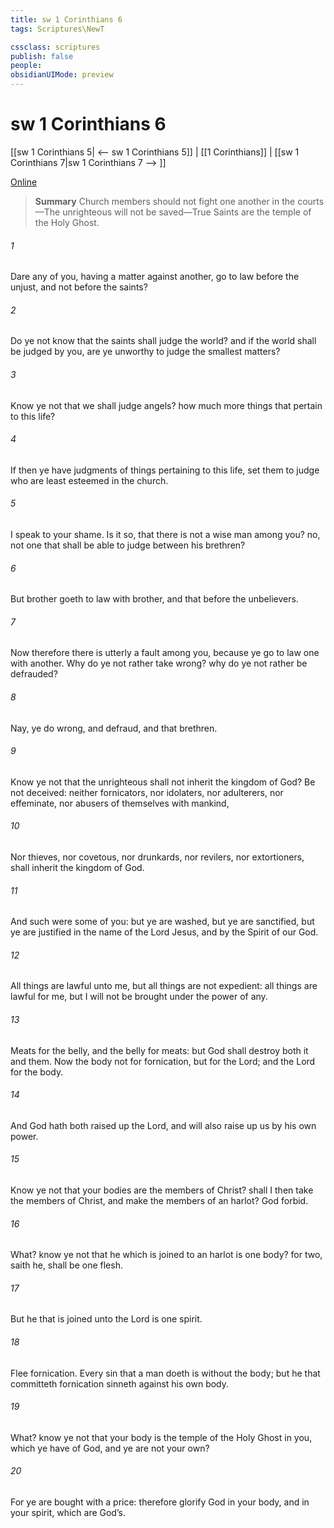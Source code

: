 ```yaml
---
title: sw 1 Corinthians 6
tags: Scriptures\NewT

cssclass: scriptures
publish: false
people:
obsidianUIMode: preview
---
```


# sw 1 Corinthians 6
[[sw 1 Corinthians 5| <-- sw 1 Corinthians 5]] | [[1 Corinthians]] | [[sw 1 Corinthians 7|sw 1 Corinthians 7 --> ]]

[Online](https://churchofjesuschrist.org/study/scriptures/nt/1-cor/6?lang=eng)

> __Summary__
Church members should not fight one another in the courts—The unrighteous will not be saved—True Saints are the temple of the Holy Ghost.

###### 1 
Dare any of you, having a matter against another, go to law before the unjust, and not before the saints?

###### 2 
Do ye not know that the saints shall judge the world? and if the world shall be judged by you, are ye unworthy to judge the smallest matters?

###### 3 
Know ye not that we shall judge angels? how much more things that pertain to this life?

###### 4 
If then ye have judgments of things pertaining to this life, set them to judge who are least esteemed in the church.

###### 5 
I speak to your shame. Is it so, that there is not a wise man among you? no, not one that shall be able to judge between his brethren?

###### 6 
But brother goeth to law with brother, and that before the unbelievers.

###### 7 
Now therefore there is utterly a fault among you, because ye go to law one with another. Why do ye not rather take wrong? why do ye not rather  be defrauded?

###### 8 
Nay, ye do wrong, and defraud, and that  brethren.

###### 9 
Know ye not that the unrighteous shall not inherit the kingdom of God? Be not deceived: neither fornicators, nor idolaters, nor adulterers, nor effeminate, nor abusers of themselves with mankind,

###### 10 
Nor thieves, nor covetous, nor drunkards, nor revilers, nor extortioners, shall inherit the kingdom of God.

###### 11 
And such were some of you: but ye are washed, but ye are sanctified, but ye are justified in the name of the Lord Jesus, and by the Spirit of our God.

###### 12 
All things are lawful unto me, but all things are not expedient: all things are lawful for me, but I will not be brought under the power of any.

###### 13 
Meats for the belly, and the belly for meats: but God shall destroy both it and them. Now the body  not for fornication, but for the Lord; and the Lord for the body.

###### 14 
And God hath both raised up the Lord, and will also raise up us by his own power.

###### 15 
Know ye not that your bodies are the members of Christ? shall I then take the members of Christ, and make  the members of an harlot? God forbid.

###### 16 
What? know ye not that he which is joined to an harlot is one body? for two, saith he, shall be one flesh.

###### 17 
But he that is joined unto the Lord is one spirit.

###### 18 
Flee fornication. Every sin that a man doeth is without the body; but he that committeth fornication sinneth against his own body.

###### 19 
What? know ye not that your body is the temple of the Holy Ghost  in you, which ye have of God, and ye are not your own?

###### 20 
For ye are bought with a price: therefore glorify God in your body, and in your spirit, which are God’s.

